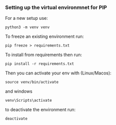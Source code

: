 ### Setting up the virtual environmnet for PIP
For a new setup use:

```
python3 -m venv venv
```

To freeze an existing environment run:
```
pip freeze > requirements.txt
```
To install from requirements then run:
```
pip install -r requirements.txt
```



Then you can activate your env with (Linux/Macos):
```
source venv/bin/activate
```
and windows
```
venv\Scripts\activate
```

to deactivate the environment run:
```
deactivate
```
